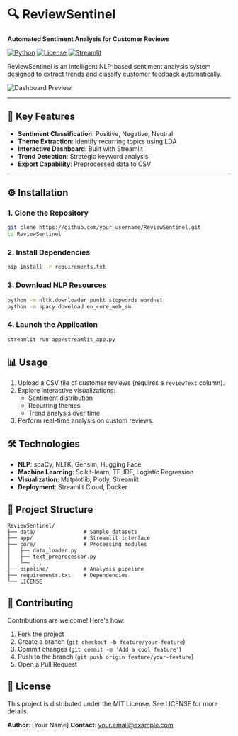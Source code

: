 # 🔍 ReviewSentinel 

**Automated Sentiment Analysis for Customer Reviews**

[![Python](https://img.shields.io/badge/Python-3.9%2B-blue)](https://www.python.org/)
[![License](https://img.shields.io/badge/License-MIT-green)](LICENSE)
[![Streamlit](https://img.shields.io/badge/Deployment-Streamlit%20Cloud-FF4B4B)](https://streamlit.io/)

ReviewSentinel is an intelligent NLP-based sentiment analysis system designed to extract trends and classify customer feedback automatically.

![Dashboard Preview](https://via.placeholder.com/800x400.png?text=ReviewSentinel+Dashboard+Preview)

---

## 🚀 Key Features

- **Sentiment Classification**: Positive, Negative, Neutral
- **Theme Extraction**: Identify recurring topics using LDA
- **Interactive Dashboard**: Built with Streamlit
- **Trend Detection**: Strategic keyword analysis
- **Export Capability**: Preprocessed data to CSV

---

## ⚙️ Installation

### 1. Clone the Repository
```bash
git clone https://github.com/your_username/ReviewSentinel.git
cd ReviewSentinel
```

### 2. Install Dependencies
```bash
pip install -r requirements.txt
```

### 3. Download NLP Resources
```bash
python -m nltk.downloader punkt stopwords wordnet
python -m spacy download en_core_web_sm
```

### 4. Launch the Application
```bash
streamlit run app/streamlit_app.py
```

## 📊 Usage
1. Upload a CSV file of customer reviews (requires a `reviewText` column).
2. Explore interactive visualizations:
   * Sentiment distribution
   * Recurring themes
   * Trend analysis over time
3. Perform real-time analysis on custom reviews.

## 🛠 Technologies
* **NLP**: spaCy, NLTK, Gensim, Hugging Face
* **Machine Learning**: Scikit-learn, TF-IDF, Logistic Regression
* **Visualization**: Matplotlib, Plotly, Streamlit
* **Deployment**: Streamlit Cloud, Docker

## 📂 Project Structure
```plaintext
ReviewSentinel/
├── data/               # Sample datasets
├── app/                # Streamlit interface
├── core/               # Processing modules
│   ├── data_loader.py
│   ├── text_preprocessor.py
│   └── ...
├── pipeline/           # Analysis pipeline
├── requirements.txt    # Dependencies
└── LICENSE
```

## 🤝 Contributing
Contributions are welcome! Here's how:
1. Fork the project
2. Create a branch (`git checkout -b feature/your-feature`)
3. Commit changes (`git commit -m 'Add a cool feature'`)
4. Push to the branch (`git push origin feature/your-feature`)
5. Open a Pull Request

## 📄 License
This project is distributed under the MIT License. See LICENSE for more details.

**Author**: [Your Name]
**Contact**: your.email@example.com
